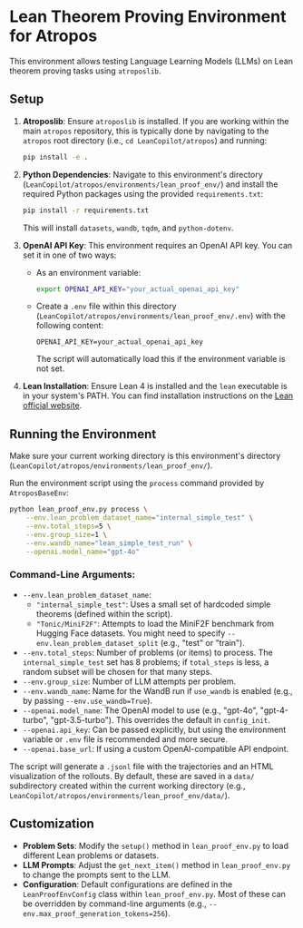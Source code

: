 # Lean Theorem Proving Environment for Atropos

This environment allows testing Language Learning Models (LLMs) on Lean theorem proving tasks using `atroposlib`.

## Setup

1.  **Atroposlib**: Ensure `atroposlib` is installed. If you are working within the main `atropos` repository, this is typically done by navigating to the `atropos` root directory (i.e., `cd LeanCopilot/atropos`) and running:
    ```bash
    pip install -e .
    ```

2.  **Python Dependencies**: Navigate to this environment's directory (`LeanCopilot/atropos/environments/lean_proof_env/`) and install the required Python packages using the provided `requirements.txt`:
    ```bash
    pip install -r requirements.txt
    ```
    This will install `datasets`, `wandb`, `tqdm`, and `python-dotenv`.

3.  **OpenAI API Key**: This environment requires an OpenAI API key. You can set it in one of two ways:
    *   As an environment variable:
        ```bash
        export OPENAI_API_KEY="your_actual_openai_api_key"
        ```
    *   Create a `.env` file within this directory (`LeanCopilot/atropos/environments/lean_proof_env/.env`) with the following content:
        ```
        OPENAI_API_KEY=your_actual_openai_api_key
        ```
        The script will automatically load this if the environment variable is not set.

4.  **Lean Installation**: Ensure Lean 4 is installed and the `lean` executable is in your system's PATH. You can find installation instructions on the [Lean official website](https://leanprover.github.io/lean4/doc/setup.html).

## Running the Environment

Make sure your current working directory is this environment's directory (`LeanCopilot/atropos/environments/lean_proof_env/`).

Run the environment script using the `process` command provided by `AtroposBaseEnv`:

```bash
python lean_proof_env.py process \
    --env.lean_problem_dataset_name="internal_simple_test" \
    --env.total_steps=5 \
    --env.group_size=1 \
    --env.wandb_name="lean_simple_test_run" \
    --openai.model_name="gpt-4o"
```

### Command-Line Arguments:

*   `--env.lean_problem_dataset_name`:
    *   `"internal_simple_test"`: Uses a small set of hardcoded simple theorems (defined within the script).
    *   `"Tonic/MiniF2F"`: Attempts to load the MiniF2F benchmark from Hugging Face datasets. You might need to specify `--env.lean_problem_dataset_split` (e.g., "test" or "train").
*   `--env.total_steps`: Number of problems (or items) to process. The `internal_simple_test` set has 8 problems; if `total_steps` is less, a random subset will be chosen for that many steps.
*   `--env.group_size`: Number of LLM attempts per problem.
*   `--env.wandb_name`: Name for the WandB run if `use_wandb` is enabled (e.g., by passing `--env.use_wandb=True`).
*   `--openai.model_name`: The OpenAI model to use (e.g., "gpt-4o", "gpt-4-turbo", "gpt-3.5-turbo"). This overrides the default in `config_init`.
*   `--openai.api_key`: Can be passed explicitly, but using the environment variable or `.env` file is recommended and more secure.
*   `--openai.base_url`: If using a custom OpenAI-compatible API endpoint.

The script will generate a `.jsonl` file with the trajectories and an HTML visualization of the rollouts. By default, these are saved in a `data/` subdirectory created within the current working directory (e.g., `LeanCopilot/atropos/environments/lean_proof_env/data/`).

## Customization

*   **Problem Sets**: Modify the `setup()` method in `lean_proof_env.py` to load different Lean problems or datasets.
*   **LLM Prompts**: Adjust the `get_next_item()` method in `lean_proof_env.py` to change the prompts sent to the LLM.
*   **Configuration**: Default configurations are defined in the `LeanProofEnvConfig` class within `lean_proof_env.py`. Most of these can be overridden by command-line arguments (e.g., `--env.max_proof_generation_tokens=256`). 